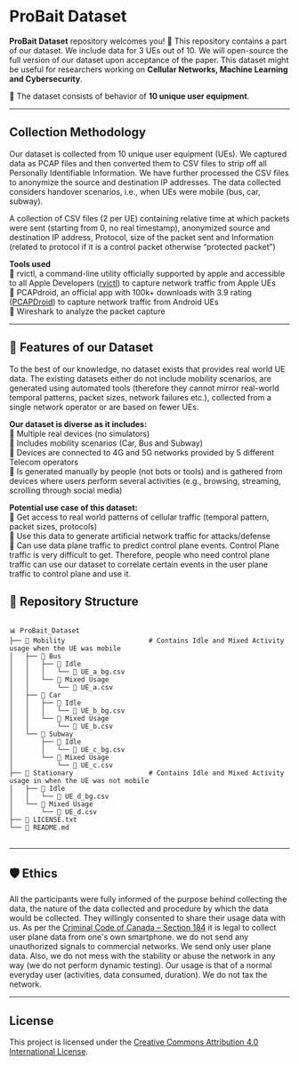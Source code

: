 # ProBait Dataset

**ProBait Dataset** repository welcomes you! 🚀 This repository contains a part of our dataset. We include data for 3 UEs out of 10. We will open-source the full version of our dataset upon acceptance of the paper. This dataset might be useful for researchers working on **Cellular Networks, Machine Learning and Cybersecurity**.

📌 The dataset consists of behavior of **10 unique user equipment**.

--- 

## Collection Methodology
Our dataset is collected from 10 unique user equipment (UEs). We captured data as PCAP files and then converted them to CSV files to strip off all Personally Identifiable Information. We have further processed the CSV files to anonymize the source and destination IP addresses. The data collected considers handover scenarios, i.e., when UEs were mobile (bus, car, subway).

A collection of CSV files (2 per UE) containing relative time at which packets were sent (starting from 0, no real timestamp), anonymized source and destination IP address, Protocol, size of the packet sent and Information (related to protocol if it is a control packet otherwise “protected packet”)

**Tools used** <br>
🔹 rvictl, a command-line utility officially supported by apple and accessible to all Apple Developers ([rvictl](https://developer.apple.com/documentation/network/recording-a-packet-trace)) to capture network traffic from Apple UEs <br>
🔹 PCAPdroid, an official app with 100k+ downloads with 3.9 rating ([PCAPDroid](https://play.google.com/store/apps/details?id=com.emanuelef.remote_capture&hl=en_CA)) to capture network traffic from Android UEs <br>
🔹 Wireshark to analyze the packet capture <br>

---

## 🔔 Features of our Dataset
To the best of our knowledge, no dataset exists that provides real world UE data. The existing datasets either do not include mobility scenarios, are generated using automated tools (therefore they cannot mirror real-world temporal patterns, packet sizes, network failures etc.), collected from a single network operator or are based on fewer UEs.

**Our dataset is diverse as it includes:** <br>
🔹 Multiple real devices (no simulators) <br>
🔹 Includes mobility scenarios (Car, Bus and Subway) <br>
🔹 Devices are connected to 4G and 5G networks provided by 5 different Telecom operators <br>
🔹 Is generated manually by people (not bots or tools) and is gathered from devices where users perform several activities (e.g., browsing, streaming, scrolling through social media) <br>
 
**Potential use case of this dataset:**  <br>
🔹 Get access to real world patterns of cellular traffic (temporal pattern, packet sizes, protocols) <br>
🔹 Use this data to generate artificial network traffic for attacks/defense <br>
🔹 Can use data plane traffic to predict control plane events. Control Plane traffic is very difficult to get. Therefore, people who need control plane traffic can use our dataset to correlate certain events in the user plane traffic to control plane and use it. <br>

## 📂 Repository Structure
<pre>
<code>
📊 ProBait_Dataset
├── 📁 Mobility                     # Contains Idle and Mixed Activity usage when the UE was mobile
│   ├── 📁 Bus
│   │   ├── 📁 Idle
│   │   │   └── 📄 UE_a_bg.csv
│   │   └── 📁 Mixed Usage
│   │       └── 📄 UE_a.csv
│   ├── 📁 Car
│   │   ├── 📁 Idle
│   │   │   └── 📄 UE_b_bg.csv
│   │   └── 📁 Mixed Usage
│   │       └── 📄 UE_b.csv
│   └── 📁 Subway
│       ├── 📁 Idle
│       │   └── 📄 UE_c_bg.csv
│       └── 📁 Mixed Usage
│           └── 📄 UE_c.csv
├── 📁 Stationary                   # Contains Idle and Mixed Activity usage in when the UE was not mobile
│   ├── 📁 Idle
│   │   └── 📄 UE_d_bg.csv
│   └── 📁 Mixed Usage
│       └── 📄 UE_d.csv
├── 📄 LICENSE.txt
└── 📄 README.md
</code>
</pre>

--- 

## 🛡️ Ethics  
All the participants were fully informed of the purpose behind collecting the data, the nature of the data collected and procedure by which the data would be collected. They willingly consented to share their usage data with us. As per the [Criminal Code of Canada – Section 184](https://laws-lois.justice.gc.ca/eng/acts/c-46/section-184.html) it is legal to collect user plane data from one's own smartphone. we do not send any unauthorized signals to commercial networks. We send only user plane data. Also, we do not mess with the stability or abuse the network in any way (we do not perform dynamic testing). Our usage is that of a normal everyday user (activities, data consumed, duration). We do not tax the network.

--- 

## License
This project is licensed under the [Creative Commons Attribution 4.0 International License](https://creativecommons.org/licenses/by/4.0/).

